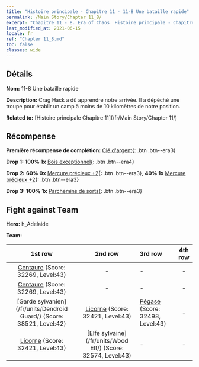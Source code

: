 ```yaml
---
title: "Histoire principale - Chapitre 11 - 11-8 Une bataille rapide"
permalink: /Main Story/Chapter 11_8/
excerpt: "Chapitre 11 - 8. Era of Chaos  Histoire principale - Chapitre 11_8. 11-8 Une bataille rapide"
last_modified_at: 2021-06-15
locale: fr
ref: "Chapter 11_8.md"
toc: false
classes: wide
---
```


## Détails

 **Nom:** 11-8 Une bataille rapide

 **Description:** Crag Hack a dû apprendre notre arrivée. Il a dépêché une troupe pour établir un camp à moins de 10 kilomètres de notre position.

 **Related to:** [Histoire principale Chapitre 11](/fr/Main Story/Chapter 11/)

## Récompense

 **Première récompense de complétion:** [Clé d'argent](/ItemsFR/con_693/){: .btn .btn--era3}

 **Drop 1:** **100% 1x** [Bois exceptionnel](/ItemsFR/mat_34/){: .btn .btn--era4}

 **Drop 2:** **60% 0x** [Mercure précieux +2](/ItemsFR/mat_28/){: .btn .btn--era3}, **40% 1x** [Mercure précieux +2](/ItemsFR/mat_28/){: .btn .btn--era3}

 **Drop 3:** **100% 1x** [Parchemins de sorts](/ItemsFR/con_694/){: .btn .btn--era3}


## Fight against Team
 **Hero:** h_Adelaide

 **Team:**


  | 1st row | 2nd row | 3rd row | 4th row |
  |:----:|:----:|:----|:----:|
  | [Centaure](/fr/units/Centaur/) (Score: 32269, Level:43)  | - | - | - |
  | [Centaure](/fr/units/Centaur/) (Score: 32269, Level:43)  | - | - | - |
  | [Garde sylvanien](/fr/units/Dendroid Guard/) (Score: 38521, Level:42)  | [Licorne](/fr/units/Unicorn/) (Score: 32421, Level:43)  | [Pégase](/fr/units/Pegasus/) (Score: 32498, Level:43)  | - |
  | [Licorne](/fr/units/Unicorn/) (Score: 32421, Level:43)  | [Elfe sylvaine](/fr/units/Wood Elf/) (Score: 32574, Level:43)  | - | - |


